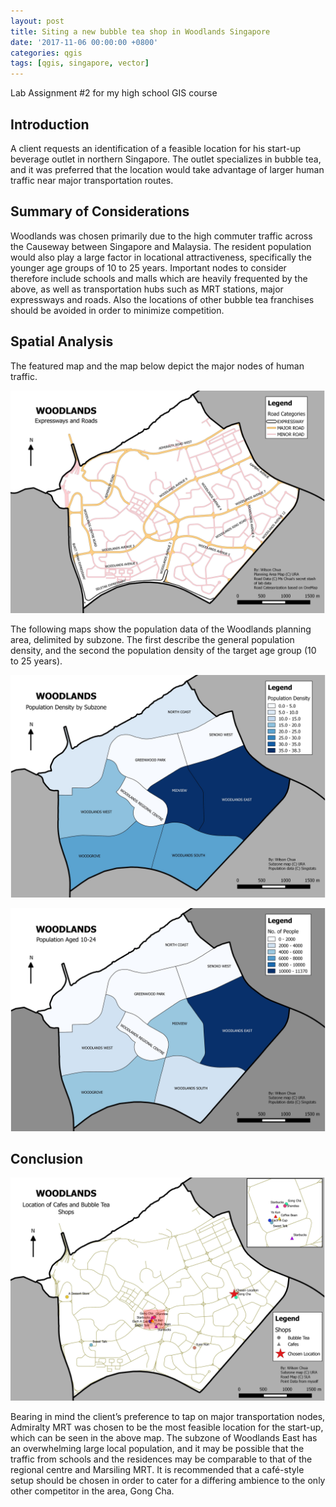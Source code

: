 ```yaml
---
layout: post
title: Siting a new bubble tea shop in Woodlands Singapore
date: '2017-11-06 00:00:00 +0800'
categories: qgis
tags: [qgis, singapore, vector]
---
```


Lab Assignment #2 for my high school GIS course

## Introduction

A client requests an identification of a feasible location for his start-up beverage outlet in northern Singapore. The outlet specializes in bubble tea, and it was preferred that the location would take advantage of larger human traffic near major transportation routes.

## Summary of Considerations

Woodlands was chosen primarily due to the high commuter traffic across the Causeway between Singapore and Malaysia. The resident population would also play a large factor in locational attractiveness, specifically the younger age groups of 10 to 25 years. Important nodes to consider therefore include schools and malls which are heavily frequented by the above, as well as transportation hubs such as MRT stations, major expressways and roads. Also the locations of other bubble tea franchises should be avoided in order to minimize competition.

## Spatial Analysis

The featured map and the map below depict the major nodes of human traffic.

![Woodlands, Expressways and Roads](/img/2017-11-06-Siting_a_new_bubble_tea_shop_in_Woodlands_Singapore/Woodlands_ExpresswaysRoads.jpeg "Woodlands, Expressways and Roads")

The following maps show the population data of the Woodlands planning area, delimited by subzone. The first describe the general population density, and the second the population density of the target age group (10 to 25 years).

![Woodlands, Population Density by Subzone](/img/2017-11-06-Siting_a_new_bubble_tea_shop_in_Woodlands_Singapore/Woodlands_PopulationDensityBySubzone.jpeg "Woodlands, Population Density by Subzone")

![Woodlands, Population Density by Subzone Aged 10-24](/img/2017-11-06-Siting_a_new_bubble_tea_shop_in_Woodlands_Singapore/Woodlands_Population10-24.jpeg "Woodlands, Population Density by Subzone Aged 10-24")

## Conclusion

![Woodlands, Location of Cafes, Bubble Tea Shops, and Sited Location](/img/2017-11-06-Siting_a_new_bubble_tea_shop_in_Woodlands_Singapore/Woodlands_SitingOfTeashop.jpeg "Woodlands, Location of Cafes, Bubble Tea Shops, and Sited Location")

Bearing in mind the client’s preference to tap on major transportation nodes, Admiralty MRT was chosen to be the most feasible location for the start-up, which can be seen in the above map. The subzone of Woodlands East has an overwhelming large local population, and it may be possible that the traffic from schools and the residences may be comparable to that of the regional centre and Marsiling MRT. It is recommended that a café-style setup should be chosen in order to cater for a differing ambience to the only other competitor in the area, Gong Cha.

